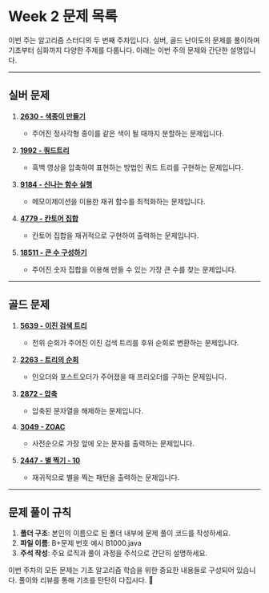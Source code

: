 # Week 2 문제 목록

이번 주는 알고리즘 스터디의 두 번째 주차입니다. 실버, 골드 난이도의 문제를 풀이하며 기초부터 심화까지 다양한 주제를 다룹니다. 아래는 이번 주의 문제와 간단한 설명입니다.

---

## 실버 문제

1. **[2630 - 색종이 만들기](https://www.acmicpc.net/problem/2630)**  
   - 주어진 정사각형 종이를 같은 색이 될 때까지 분할하는 문제입니다.

2. **[1992 - 쿼드트리](https://www.acmicpc.net/problem/1992)**  
   - 흑백 영상을 압축하여 표현하는 방법인 쿼드 트리를 구현하는 문제입니다.

3. **[9184 - 신나는 함수 실행](https://www.acmicpc.net/problem/9184)**  
   - 메모이제이션을 이용한 재귀 함수를 최적화하는 문제입니다.

4. **[4779 - 칸토어 집합](https://www.acmicpc.net/problem/4779)**  
   - 칸토어 집합을 재귀적으로 구현하여 출력하는 문제입니다.

5. **[18511 - 큰 수 구성하기](https://www.acmicpc.net/problem/18511)**  
   - 주어진 숫자 집합을 이용해 만들 수 있는 가장 큰 수를 찾는 문제입니다.

---

## 골드 문제

1. **[5639 - 이진 검색 트리](https://www.acmicpc.net/problem/5639)**  
   - 전위 순회가 주어진 이진 검색 트리를 후위 순회로 변환하는 문제입니다.

2. **[2263 - 트리의 순회](https://www.acmicpc.net/problem/2263)**  
   - 인오더와 포스트오더가 주어졌을 때 프리오더를 구하는 문제입니다.

3. **[2872 - 압축](https://www.acmicpc.net/problem/2872)**  
   - 압축된 문자열을 해제하는 문제입니다.

4. **[3049 - ZOAC](https://www.acmicpc.net/problem/3049)**  
   - 사전순으로 가장 앞에 오는 문자를 출력하는 문제입니다.

5. **[2447 - 별 찍기 - 10](https://www.acmicpc.net/problem/2447)**  
   - 재귀적으로 별을 찍는 패턴을 출력하는 문제입니다.

---

## 문제 풀이 규칙

1. **폴더 구조**: 본인의 이름으로 된 폴더 내부에 문제 풀이 코드를 작성하세요.
2. **파일 이름**: B+문제 번호 예시 B1000.java
3. **주석 작성**: 주요 로직과 풀이 과정을 주석으로 간단히 설명하세요.

이번 주차의 모든 문제는 기초 알고리즘 학습을 위한 중요한 내용들로 구성되어 있습니다. 풀이와 리뷰를 통해 기초를 탄탄히 다집시다. 💪


